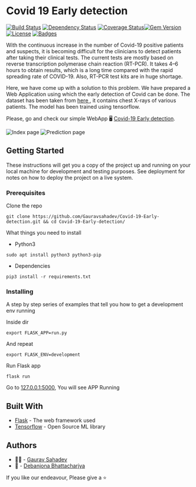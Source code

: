 # Covid 19 Early detection

[![Build Status](http://img.shields.io/travis/badges/badgerbadgerbadger.svg?style=flat-square)](https://travis-ci.org/badges/badgerbadgerbadger) [![Dependency Status](http://img.shields.io/gemnasium/badges/badgerbadgerbadger.svg?style=flat-square)](https://gemnasium.com/badges/badgerbadgerbadger) [![Coverage Status](http://img.shields.io/coveralls/badges/badgerbadgerbadger.svg?style=flat-square)](https://coveralls.io/r/badges/badgerbadgerbadger)[![Gem Version](http://img.shields.io/gem/v/badgerbadgerbadger.svg?style=flat-square)](https://rubygems.org/gems/badgerbadgerbadger) [![License](http://img.shields.io/:license-mit-blue.svg?style=flat-square)](http://badges.mit-license.org) [![Badges](http://img.shields.io/:badges-9/9-ff6799.svg?style=flat-square)](https://github.com/badges/badgerbadgerbadger)

With the continuous increase in the number of Covid-19 positive patients and suspects, it is becoming difficult for the clinicians to detect patients after taking their clinical tests. The current tests are mostly based on reverse transcription polymerase chain reaction (RT-PCR). It takes 4–6 hours to obtain results, which is a long time compared with the rapid spreading rate of COVID-19. Also, RT-PCR test kits are in huge shortage.

Here, we have come up with a solution to this problem. We have prepared a Web Application using which the early detection of Covid can be done.
The dataset has been taken from [here ](https://github.com/ieee8023/covid-chestxray-dataset)  , it contains chest X-rays of various patients. The model has been trained using tensorflow.

Please, go and check our simple WebApp :desktop_computer: [Covid-19 Early detection](http://covid19-early-detection.herokuapp.com/).

![Index page](https://github.com/Gauravsahadev/Covid-19-Early-detection/blob/master/app/static/img/img1.png)
![Prediction page](https://github.com/Gauravsahadev/Covid-19-Early-detection/blob/master/app/static/img/img2.png)
## Getting Started

These instructions will get you a copy of the project up and running on your local machine for development and testing purposes. See deployment for notes on how to deploy the project on a live system.

### Prerequisites

Clone the repo 
```
git clone https://github.com/Gauravsahadev/Covid-19-Early-detection.git && cd Covid-19-Early-detection/
```
What things you need to install
* Python3
```
sudo apt install python3 python3-pip
```
* Dependencies
```
pip3 install -r requirements.txt
```
### Installing

A step by step series of examples that tell you how to get a development env running

Inside dir
```
export FLASK_APP=run.py
```

And repeat
```
export FLASK_ENV=development
```
Run Flask app
```
flask run
```
Go to [127.0.0.1:5000](127.0.0.1:5000), You will see APP Running

## Built With

* [Flask](https://g.co/kgs/bDNDHj) - The web framework used
* [Tensorflow](https://g.co/kgs/kXV43E) - Open Source ML library

<!-- ## Contributing

Please read for details on our code of conduct, and the process for submitting pull requests to us. -->
 

## Authors

*  :man_technologist: - [Gaurav Sahadev](https://github.com/Gauravsahadev)
*  :girl: - [Debanjona Bhattacharjya](https://github.com/DEBANJANAB)

If you like our endeavour, Please give a :star:

